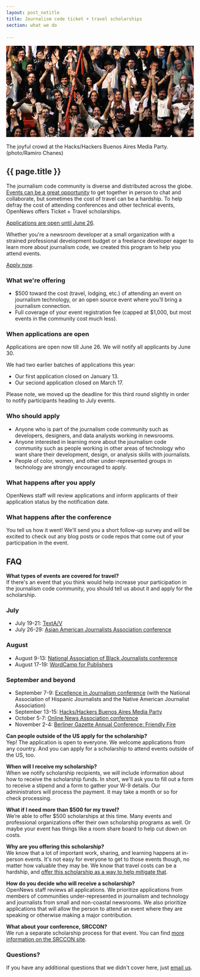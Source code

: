 ```yaml
---
layout: post_notitle
title: Journalism code ticket + travel scholarships
section: what we do

---
```

<img src="/media/img/index_opennewsphoto.jpg" class="topline">
<p class="caption">The joyful crowd at the Hacks/Hackers Buenos Aires Media Party. (photo/Ramiro Chanes)</p>
<h2>{{ page.title }}</h2>
<p class="bodybig">The journalism code community is diverse and distributed across the globe. <a href="/blog/ticket-travel-scholarship/">Events can be a great opportunity</a> to get together in person to chat and collaborate, but sometimes the cost of travel can be a hardship. To help defray the cost of attending conferences and other technical events, OpenNews offers Ticket + Travel scholarships.</p> 

<p class="bodybig"><a href="https://docs.google.com/forms/d/e/1FAIpQLSf11wqZGC5MNKKdle5T8wqSdOgJDiD4PNkU6netg4cxl5d5ow/closedform">Applications are open until June 26</a>.</p>

Whether you're a newsroom developer at a small organization with a strained professional development budget or a freelance developer eager to learn more about journalism code, we created this program to help you attend events. 

<a href="https://docs.google.com/forms/d/e/1FAIpQLSf11wqZGC5MNKKdle5T8wqSdOgJDiD4PNkU6netg4cxl5d5ow/closedform">Apply now</a>.

### What we're offering

* $500 toward the cost (travel, lodging, etc.) of attending an event on journalism technology, or an open source event where you’ll bring a journalism connection. 
* Full coverage of your event registration fee (capped at $1,000, but most events in the community cost much less).

### When applications are open

Applications are open now till June 26. We will notify all applicants by June 30.

We had two earlier batches of applications this year:
* Our first application closed on January 13. 
* Our seciond application closed on March 17.

Please note, we moved up the deadline for this third round slightly in order to notify participants heading to July events.

### Who should apply
* Anyone who is part of the journalism code community such as developers, designers, and data analysts working in newsrooms.
* Anyone interested in learning more about the journalism code community such as people working in other areas of technology who want share their development, design, or analysis skills with journalists.
* People of color, women, and other under-represented groups in technology are strongly encouraged to apply.

### What happens after you apply
OpenNews staff will review applications and inform applicants of their application status by the notification date.

### What happens after the conference
You tell us how it went! We'll send you a short follow-up survey and will be excited to check out any blog posts or code repos that come out of your participation in the event.

## FAQ

**What types of events are covered for travel?**<br>
If there's an event that you think would help increase your participation in the journalism code community, you should tell us about it and apply for the scholarship. 

### July

* July 19-21: [TextA/V](http://textav.tech/) 
* July 26-29: [Asian American Journalists Association conference](https://www.aaja17.org/schedule/)

### August

* August 9-13: [National Association of Black Journalists conference](https://www.nabjconvention.com)
* August 17-19: [WordCamp for Publishers](https://2017-denver.journalist.wordcamp.org/)

### September and beyond

* September 7-9: [Excellence in Journalism conference](http://excellenceinjournalism.org/) (with the National Association of Hispanic Journalists and the Native American Journalist Association)
* September 13-15: [Hacks/Hackers Buenos Aires Media Party](http://mediaparty.info/)
* October 5-7: [Online News Association conference](https://ona17.journalists.org/)
* November 2-4: [Berliner Gazette Annual Conference: Friendly Fire](https://berlinergazette.de/friendly-fire/)

**Can people outside of the US apply for the scholarship?**<br>
Yep! The application is open to everyone. We welcome applications from any country. And you can apply for a scholarship to attend events outside of the US, too.

**When will I receive my scholarship?**<br>
When we notify scholarship recipients, we will include information about how to receive the scholarship funds. In short, we'll ask you to fill out a form to receive a stipend and a form to gather your W-9 details. Our administrators will process the payment. It may take a month or so for check processing.
 
**What if I need more than $500 for my travel?**<br>
We’re able to offer $500 scholarships at this time. Many events and professional organizations offer their own scholarship programs as well. Or maybe your event has things like a room share board to help cut down on costs.

**Why are you offering this scholarship?**<br>
We know that a lot of important work, sharing, and learning happens at in-person events. It's not easy for everyone to get to those events though, no matter how valuable they may be. We know that travel costs can be a hardship, and [offer this scholarship as a way to help mitigate that](/blog/ticket-travel-scholarship).

**How do you decide who will receive a scholarship?**<br>
OpenNews staff reviews all applications. We prioritize applications from members of communities under-represented in journalism and technology and journalists from small and non-coastal newsrooms. We also prioritize applications that will allow the person to attend an event where they are speaking or otherwise making a major contribution.

**What about your conference, SRCCON?**<br>
We run a separate scholarship process for that event. You can find [more information on the SRCCON site](https://srccon.org/scholarships/).

### Questions?
If you have any additional questions that we didn't cover here, just [email us](mailto:info@opennews.org).

